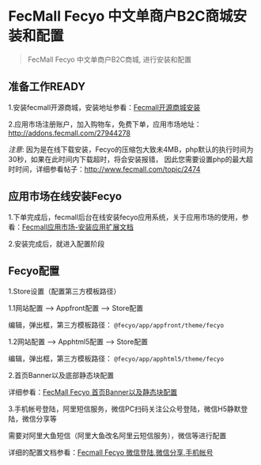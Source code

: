 FecMall Fecyo 中文单商户B2C商城安装和配置
===============

> FecMall Fecyo 中文单商户B2C商城, 进行安装和配置





准备工作READY
--------

1.安装fecmall开源商城，安装地址参看：[Fecmall开源商城安装](http://www.fecmall.com/doc/fecshop-guide/develop/cn-2.0/guide-fecshop-2-graphical-install.html)

2.应用市场注册账户，加入购物车，免费下单，应用市场地址：http://addons.fecmall.com/27944278

*注意*: 因为是在线下载安装，Fecyo的压缩包大致未4MB，php默认的执行时间为30秒，如果在此时间内下载超时，将会安装报错，
因此您需要设置php的最大超时时间，详细参看帖子：http://www.fecmall.com/topic/2474



应用市场在线安装Fecyo
-----------

1.下单完成后，fecmall后台在线安装fecyo应用系统，关于应用市场的使用，参看：[Fecmall应用市场-安装应用扩展文档](http://www.fecmall.com/doc/fecshop-guide/addons/cn-2.0/guide-fecmall-addons-install.html)

2.安装完成后，就进入配置阶段


Fecyo配置
-----------

1.Store设置（配置第三方模板路径）

1.1网站配置 --> Appfront配置  -->  Store配置

编辑，弹出框，第三方模板路径： `@fecyo/app/appfront/theme/fecyo`

1.2网站配置 --> Apphtml5配置  -->  Store配置

编辑，弹出框，第三方模板路径： `@fecyo/app/apphtml5/theme/fecyo`


2.首页Banner以及底部静态块配置

详细参看：[FecMall Fecyo 首页Banner以及静态块配置](fecmall-fecyo-banner-config.md)

3.手机帐号登陆，阿里短信服务，微信PC扫码关注公众号登陆，微信H5静默登陆，微信分享等

需要对阿里大鱼短信（阿里大鱼改名阿里云短信服务），微信等进行配置

详细的配置文档参看：[Fecmall Fecyo 微信登陆,微信分享,手机帐号](fecmall-fecyo-phone-weixin-account.md)









